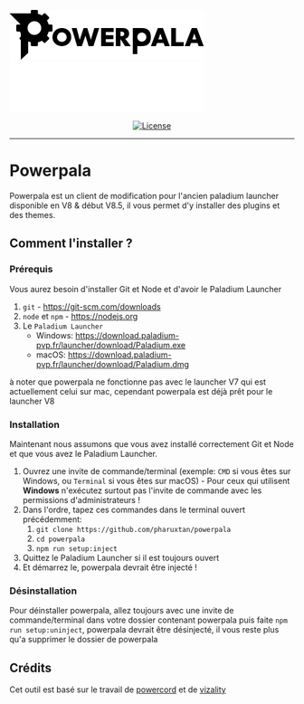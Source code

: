 [![Powerpala Light](/assets/github/light-logo.svg)](https://github.com/pharuxtan/powerpala#gh-light-mode-only)
[![Powerpala Dark](/assets/github/dark-logo.svg)](https://github.com/pharuxtan/powerpala#gh-dark-mode-only)

<p align="center">
  <a rel="LICENSE" href="https://github.com/pharuxtan/powerpala/blob/main/LICENSE">
    <img src="https://img.shields.io/static/v1?label=license&message=gpl%203.0&labelColor=111111&color=ff5c00&style=for-the-badge&logo=data%3Aimage/png%3Bbase64%2CiVBORw0KGgoAAAANSUhEUgAAABQAAAATCAYAAACQjC21AAAACXBIWXMAAAsTAAALEwEAmpwYAAAAIGNIUk0AAHpFAACAgwAA/FcAAIDoAAB5FgAA8QEAADtfAAAcheDStWoAAAFGSURBVHjarJK9LgRhFIafWUuiEH/rJwrJClEq3IELUKgo3IrETWh0FC7BNVih0AoKBQoEydq11qMwm5yMsbPEm3yZd55zvnfO92VQKVhLak09UZeL%2BrsVZ9Qdv2tXnf1NYEndUushZFGthvemuq32FwWuq%2BeZid5DvZGpXambeYGr6qnd9dGldqaudQL3QuFWvVbbmaC6%2BprDr9WbwA4SdQW4BwaABb50CTykfjjwC%2BAx9SPAfOANYDxRCXpOnxNAM4ePA63Ul8NHR4E2QClsGgGG0jUR%2BFjglcAn8/pj4HTwUz/42FPJ68lOSDhCkR/O46XM0Qh3VcRH83jph%2BZefKUosBr8XA%2B%2BmufLAR4Dh6k/CrzWA691YOc/3Ejv6iNM3k59Xw%2B8D3gC9hN1ErjjfzSbqHVg8J8CG2XgBXgL4/9VCdD6HACaHdcHGCRMgQAAAABJRU5ErkJggg%3D%3D" alt="License">
  </a>
</p>

----

# Powerpala

Powerpala est un client de modification pour l'ancien paladium launcher disponible en V8 & début V8.5, il vous permet d'y installer des plugins et des themes.

## Comment l'installer ?

### Prérequis

Vous aurez besoin d'installer Git et Node et d'avoir le Paladium Launcher

1. `git` - https://git-scm.com/downloads
2. `node` et `npm` - https://nodejs.org
3. Le `Paladium Launcher`
   - Windows: https://download.paladium-pvp.fr/launcher/download/Paladium.exe
   - macOS: https://download.paladium-pvp.fr/launcher/download/Paladium.dmg

à noter que powerpala ne fonctionne pas avec le launcher V7 qui est actuellement celui sur mac, cependant powerpala est déjà prêt pour le launcher V8

### Installation

Maintenant nous assumons que vous avez installé correctement Git et Node et que vous avez le Paladium Launcher.

1. Ouvrez une invite de commande/terminal (exemple: `CMD` si vous êtes sur Windows, ou `Terminal` si vous êtes sur macOS) - Pour ceux qui utilisent **Windows** n'exécutez surtout pas l'invite de commande avec les permissions d'administrateurs !
2. Dans l'ordre, tapez ces commandes dans le terminal ouvert précédemment:
   1. `git clone https://github.com/pharuxtan/powerpala`
   2. `cd powerpala`
   3. `npm run setup:inject`
3. Quittez le Paladium Launcher si il est toujours ouvert
4. Et démarrez le, powerpala devrait être injecté !

### Désinstallation

Pour déinstaller powerpala, allez toujours avec une invite de commande/terminal dans votre dossier contenant powerpala puis faite `npm run setup:uninject`, powerpala devrait être désinjecté, il vous reste plus qu'a supprimer le dossier de powerpala

## Crédits

Cet outil est basé sur le travail de [powercord](https://github.com/powercord-org) et de [vizality](https://github.com/vizality)
